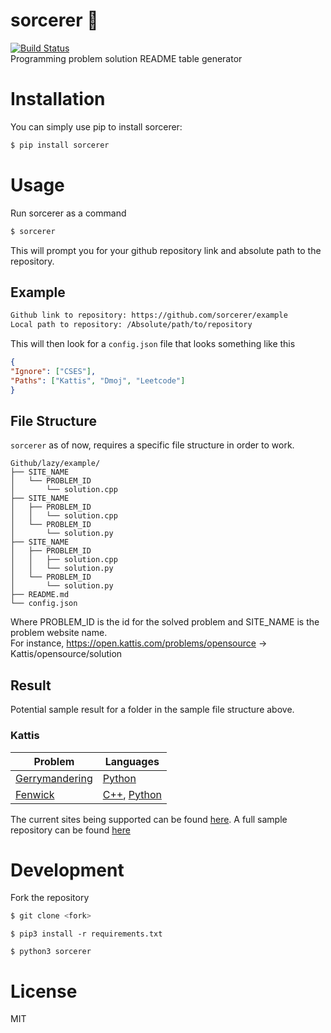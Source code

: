 # sorcerer :crystal_ball:
[![Build Status](https://travis-ci.com/terror/sorcerer.svg?branch=master)](https://travis-ci.com/terror/sorcerer)  
Programming problem solution README table generator

# Installation
You can simply use pip to install sorcerer:  
```bash
$ pip install sorcerer
```

# Usage
Run sorcerer as a command
```bash
$ sorcerer
```  
This will prompt you for your github repository link and absolute path to the repository.

## Example
```bash
Github link to repository: https://github.com/sorcerer/example
Local path to repository: /Absolute/path/to/repository
```

This will then look for a `config.json` file that looks something like this

```JSON
{
"Ignore": ["CSES"],
"Paths": ["Kattis", "Dmoj", "Leetcode"]
}
```

## File Structure
`sorcerer` as of now, requires a specific file structure in order to work.

```
Github/lazy/example/
├── SITE_NAME
│   └── PROBLEM_ID
│       └── solution.cpp
├── SITE_NAME
│   ├── PROBLEM_ID
│   │   └── solution.cpp
│   └── PROBLEM_ID
│       └── solution.py
├── SITE_NAME
│   ├── PROBLEM_ID
│   │   ├── solution.cpp
│   │   └── solution.py
│   └── PROBLEM_ID
│       └── solution.py
├── README.md
└── config.json
```

Where PROBLEM_ID is the id for the solved problem and SITE_NAME is the problem website name.  
For instance, https://open.kattis.com/problems/opensource -> Kattis/opensource/solution

## Result

Potential sample result for a folder in the sample file structure above.

### Kattis
| Problem | Languages |
| ------- | --------- |
 [Gerrymandering](https://open.kattis.com/problems/gerrymandering) | [Python](https://github.com/terror/sorcerer/blob/master/example/Kattis/gerrymandering/solution.py)
 [Fenwick](https://open.kattis.com/problems/fenwick) | [C++](https://github.com/terror/sorcerer/blob/master/example/Kattis/fenwick/solution.cpp), [Python](https://github.com/terror/sorcerer/blob/master/example/Kattis/fenwick/solution.py)


The current sites being supported can be found [here](https://github.com/terror/sorcerer/blob/master/constants/sites.py). A full sample repository can be found [here](https://github.com/terror/sorcerer/tree/master/example) 

# Development
Fork the repository
```bash
$ git clone <fork>
```
```
$ pip3 install -r requirements.txt
```
```
$ python3 sorcerer
```

# License
MIT
